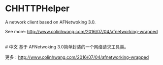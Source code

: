 # CHHTTPHelper
A network client based on AFNetwoking 3.0. 

See more: http://www.colinhwang.com/2016/07/04/afnetworking-wrapped

<br />
# 中文
基于 AFNetwoking 3.0简单封装的一个网络请求工具类。

更多：http://www.colinhwang.com/2016/07/04/afnetworking-wrapped
